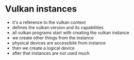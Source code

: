 # Vulkan instances

* it's a reference to the vulkan context
* defines the vulkan version and its capabilities
* all vulkan programs start with creating the vulkan instance
* we create other things from the instance
* physical devices are accessibile from instance
* then we create a logical device
* after that instances are not used much